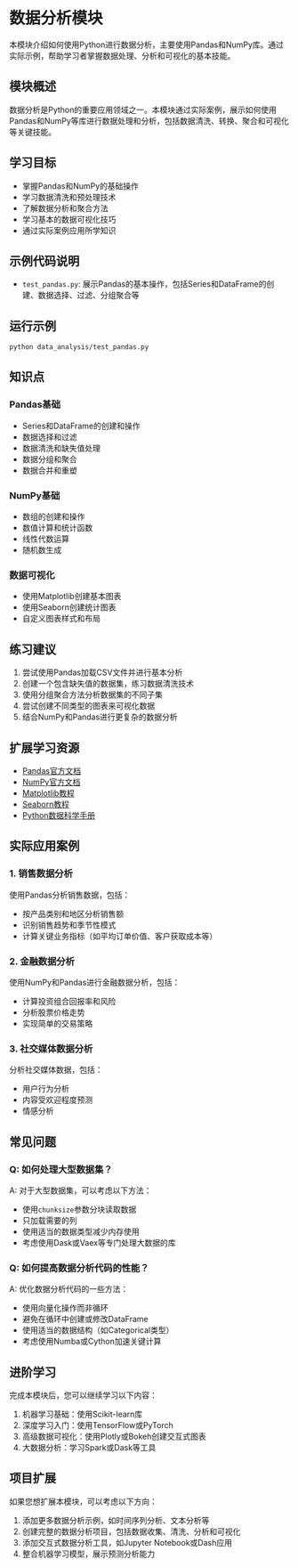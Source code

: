 # 数据分析模块

本模块介绍如何使用Python进行数据分析，主要使用Pandas和NumPy库。通过实际示例，帮助学习者掌握数据处理、分析和可视化的基本技能。

## 模块概述

数据分析是Python的重要应用领域之一。本模块通过实际案例，展示如何使用Pandas和NumPy等库进行数据处理和分析，包括数据清洗、转换、聚合和可视化等关键技能。

## 学习目标

- 掌握Pandas和NumPy的基础操作
- 学习数据清洗和预处理技术
- 了解数据分析和聚合方法
- 学习基本的数据可视化技巧
- 通过实际案例应用所学知识

## 示例代码说明

- `test_pandas.py`: 展示Pandas的基本操作，包括Series和DataFrame的创建、数据选择、过滤、分组聚合等

## 运行示例

```bash
python data_analysis/test_pandas.py
```

## 知识点

### Pandas基础
- Series和DataFrame的创建和操作
- 数据选择和过滤
- 数据清洗和缺失值处理
- 数据分组和聚合
- 数据合并和重塑

### NumPy基础
- 数组的创建和操作
- 数值计算和统计函数
- 线性代数运算
- 随机数生成

### 数据可视化
- 使用Matplotlib创建基本图表
- 使用Seaborn创建统计图表
- 自定义图表样式和布局

## 练习建议

1. 尝试使用Pandas加载CSV文件并进行基本分析
2. 创建一个包含缺失值的数据集，练习数据清洗技术
3. 使用分组聚合方法分析数据集的不同子集
4. 尝试创建不同类型的图表来可视化数据
5. 结合NumPy和Pandas进行更复杂的数据分析

## 扩展学习资源

- [Pandas官方文档](https://pandas.pydata.org/docs/)
- [NumPy官方文档](https://numpy.org/doc/stable/)
- [Matplotlib教程](https://matplotlib.org/stable/tutorials/index.html)
- [Seaborn教程](https://seaborn.pydata.org/tutorial.html)
- [Python数据科学手册](https://jakevdp.github.io/PythonDataScienceHandbook/)

## 实际应用案例

### 1. 销售数据分析

使用Pandas分析销售数据，包括：
- 按产品类别和地区分析销售额
- 识别销售趋势和季节性模式
- 计算关键业务指标（如平均订单价值、客户获取成本等）

### 2. 金融数据分析

使用NumPy和Pandas进行金融数据分析，包括：
- 计算投资组合回报率和风险
- 分析股票价格走势
- 实现简单的交易策略

### 3. 社交媒体数据分析

分析社交媒体数据，包括：
- 用户行为分析
- 内容受欢迎程度预测
- 情感分析

## 常见问题

### Q: 如何处理大型数据集？
A: 对于大型数据集，可以考虑以下方法：
- 使用`chunksize`参数分块读取数据
- 只加载需要的列
- 使用适当的数据类型减少内存使用
- 考虑使用Dask或Vaex等专门处理大数据的库

### Q: 如何提高数据分析代码的性能？
A: 优化数据分析代码的一些方法：
- 使用向量化操作而非循环
- 避免在循环中创建或修改DataFrame
- 使用适当的数据结构（如Categorical类型）
- 考虑使用Numba或Cython加速关键计算

## 进阶学习

完成本模块后，您可以继续学习以下内容：

1. 机器学习基础：使用Scikit-learn库
2. 深度学习入门：使用TensorFlow或PyTorch
3. 高级数据可视化：使用Plotly或Bokeh创建交互式图表
4. 大数据分析：学习Spark或Dask等工具

## 项目扩展

如果您想扩展本模块，可以考虑以下方向：

1. 添加更多数据分析示例，如时间序列分析、文本分析等
2. 创建完整的数据分析项目，包括数据收集、清洗、分析和可视化
3. 添加交互式数据分析工具，如Jupyter Notebook或Dash应用
4. 整合机器学习模型，展示预测分析能力
